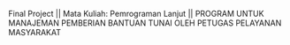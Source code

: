 Final Project || Mata Kuliah: Pemrograman Lanjut || PROGRAM UNTUK MANAJEMAN PEMBERIAN 
BANTUAN TUNAI OLEH PETUGAS PELAYANAN MASYARAKAT

